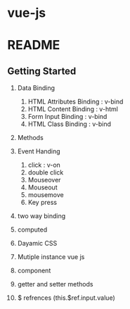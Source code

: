 # vue-js

# README


## Getting Started

1) Data Binding
    1. HTML Attributes Binding : v-bind
    2. HTML Content Binding : v-html
    3. Form Input Binding : v-bind
    4. HTML Class Binding : v-bind

2) Methods

3) Event Handing
    1. click : v-on
    2. double click
    3. Mouseover
    4. Mouseout
    5. mousemove
    6. Key press

4) two way binding

5) computed

6) Dayamic CSS

7) Mutiple instance vue js

8) component

9) getter and setter methods

10) $ refrences  (this.$ref.input.value)
